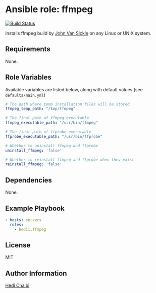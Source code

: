 Ansible role: ffmpeg
====================

[![Build Status](https://travis-ci.org/hedii/ansible-role-ffmpeg.svg?branch=master)](https://travis-ci.org/hedii/ansible-role-ffmpeg)

Installs ffmpeg build by [John Van Sickle](http://johnvansickle.com/) on any Linux or UNIX system.

Requirements
------------

None.

Role Variables
--------------

Available variables are listed below, along with default values (see `defaults/main.yml`)

```yml
# The path where temp installation files will be stored
ffmpeg_temp_path: "/tmp/ffmpeg"

# The final path of ffmpeg executable
ffmpeg_executable_path: "/usr/bin/ffmpeg"

# The final path of ffprobe executable
ffprobe_executable_path: "/usr/bin/ffprobe"

# Whether to uninstall ffmpeg and ffprobe
uninstall_ffmpeg: 'false'

# Whether to reinstall ffmpeg and ffprobe when they exist
reinstall_ffmpeg: 'false'
```

Dependencies
------------

None.

Example Playbook
----------------
```yml
- hosts: servers
  roles:
    - hedii.ffmpeg
```

License
-------

MIT

Author Information
------------------

[Hedi Chaibi](https://hedichaibi.com)
